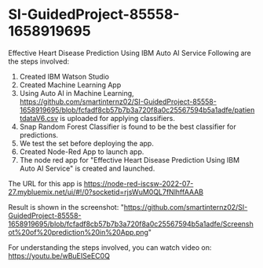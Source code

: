 # SI-GuidedProject-85558-1658919695
Effective Heart Disease Prediction Using IBM Auto AI Service
Following are the steps involved:
1. Created IBM Watson Studio
2. Created Machine Learning App
3. Using Auto AI in Machine Learning, https://github.com/smartinternz02/SI-GuidedProject-85558-1658919695/blob/fcfadf8cb57b7b3a720f8a0c25567594b5a1adfe/patientdataV6.csv is uploaded for applying classifiers.
4. Snap Random Forest Classifier is found to be the best classifier for predictions.
5. We test the set before deploying the app.
6. Created Node-Red App to launch app.
7. The node red app for "Effective Heart Disease Prediction Using IBM Auto AI Service" is created and launched.

The URL for this app is https://node-red-iscsw-2022-07-27.mybluemix.net/ui/#!/0?socketid=rjsWuM0QL7fNlhffAAAB

Result is shown in the screenshot: "https://github.com/smartinternz02/SI-GuidedProject-85558-1658919695/blob/fcfadf8cb57b7b3a720f8a0c25567594b5a1adfe/Screenshot%20of%20prediction%20in%20App.png"

For understanding the steps involved, you can watch video on: https://youtu.be/wBuEISeEC0Q
